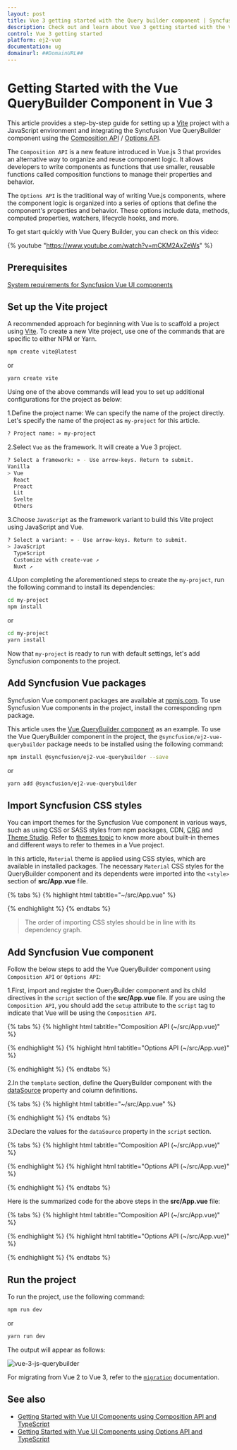 ```yaml
---
layout: post
title: Vue 3 getting started with the Query builder component | Syncfusion
description: Check out and learn about Vue 3 getting started with the Vue Query builder component of Syncfusion Essential JS 2 and more details.
control: Vue 3 getting started
platform: ej2-vue
documentation: ug
domainurl: ##DomainURL##
---
```


# Getting Started with the Vue QueryBuilder Component in Vue 3

This article provides a step-by-step guide for setting up a [Vite](https://vitejs.dev/) project with a JavaScript environment and integrating the Syncfusion Vue QueryBuilder component using the [Composition API](https://vuejs.org/guide/introduction.html#composition-api) / [Options API](https://vuejs.org/guide/introduction.html#options-api).

The `Composition API` is a new feature introduced in Vue.js 3 that provides an alternative way to organize and reuse component logic. It allows developers to write components as functions that use smaller, reusable functions called composition functions to manage their properties and behavior.

The `Options API` is the traditional way of writing Vue.js components, where the component logic is organized into a series of options that define the component's properties and behavior. These options include data, methods, computed properties, watchers, lifecycle hooks, and more.

To get start quickly with Vue Query Builder, you can check on this video:

{% youtube "https://www.youtube.com/watch?v=mCKM2AxZeWs" %}

## Prerequisites

[System requirements for Syncfusion Vue UI components](https://ej2.syncfusion.com/vue/documentation/system-requirements/)

## Set up the Vite project

A recommended approach for beginning with Vue is to scaffold a project using [Vite](https://vitejs.dev/). To create a new Vite project, use one of the commands that are specific to either NPM or Yarn.

```bash
npm create vite@latest
```

or

```bash
yarn create vite
```

Using one of the above commands will lead you to set up additional configurations for the project as below:

1.Define the project name: We can specify the name of the project directly. Let's specify the name of the project as `my-project` for this article.

```bash
? Project name: » my-project
```

2.Select `Vue` as the framework. It will create a Vue 3 project.

```bash
? Select a framework: » - Use arrow-keys. Return to submit.
Vanilla
> Vue
  React
  Preact
  Lit
  Svelte
  Others
```

3.Choose `JavaScript` as the framework variant to build this Vite project using JavaScript and Vue.

```bash
? Select a variant: » - Use arrow-keys. Return to submit.
> JavaScript
  TypeScript
  Customize with create-vue ↗
  Nuxt ↗
```

4.Upon completing the aforementioned steps to create the `my-project`, run the following command to install its dependencies:

```bash
cd my-project
npm install
```

or

```bash
cd my-project
yarn install
```

Now that `my-project` is ready to run with default settings, let's add Syncfusion components to the project.

## Add Syncfusion Vue packages

Syncfusion Vue component packages are available at [npmjs.com](https://www.npmjs.com/search?q=ej2-vue). To use Syncfusion Vue components in the project, install the corresponding npm package.

This article uses the [Vue QueryBuilder component](https://www.syncfusion.com/vue-components/vue-query-builder) as an example. To use the Vue QueryBuilder component in the project, the `@syncfusion/ej2-vue-querybuilder` package needs to be installed using the following command:

```bash
npm install @syncfusion/ej2-vue-querybuilder --save
```

or

```bash
yarn add @syncfusion/ej2-vue-querybuilder
```

## Import Syncfusion CSS styles

You can import themes for the Syncfusion Vue component in various ways, such as using CSS or SASS styles from npm packages, CDN, [CRG](https://ej2.syncfusion.com/javascript/documentation/common/custom-resource-generator/) and [Theme Studio](https://ej2.syncfusion.com/vue/documentation/appearance/theme-studio/). Refer to [themes topic](https://ej2.syncfusion.com/vue/documentation/appearance/theme/) to know more about built-in themes and different ways to refer to themes in a Vue project.

In this article, `Material` theme is applied using CSS styles, which are available in installed packages. The necessary `Material` CSS styles for the QueryBuilder component and its dependents were imported into the `<style>` section of **src/App.vue** file.

{% tabs %}
{% highlight html tabtitle="~/src/App.vue" %}

<style>
@import "../node_modules/@syncfusion/ej2-base/styles/material.css";
@import "../node_modules/@syncfusion/ej2-buttons/styles/material.css";
@import "../node_modules/@syncfusion/ej2-splitbuttons/styles/material.css";
@import "../node_modules/@syncfusion/ej2-dropdowns/styles/material.css";
@import "../node_modules/@syncfusion/ej2-inputs/styles/material.css";
@import "../node_modules/@syncfusion/ej2-lists/styles/material.css";
@import "../node_modules/@syncfusion/ej2-popups/styles/material.css";
@import "../node_modules/@syncfusion/ej2-calendars/styles/material.css";
@import "../node_modules/@syncfusion/ej2-vue-querybuilder/styles/material.css";
</style>

{% endhighlight %}
{% endtabs %}

> The order of importing CSS styles should be in line with its dependency graph.
## Add Syncfusion Vue component

Follow the below steps to add the Vue QueryBuilder component using `Composition API` or `Options API`:

  1.First, import and register the QueryBuilder component and its child directives in the `script` section of the **src/App.vue** file. If you are using the `Composition API`, you should add the `setup` attribute to the `script` tag to indicate that Vue will be using the `Composition API`.

{% tabs %}
{% highlight html tabtitle="Composition API (~/src/App.vue)" %}

<script setup>
  import { QueryBuilderComponent as EjsQuerybuilder, ColumnDirective as EColumn, ColumnsDirective as EColumns } from "@syncfusion/ej2-vue-querybuilder";
</script>

{% endhighlight %}
{% highlight html tabtitle="Options API (~/src/App.vue)" %}

<script>
import { QueryBuilderComponent, ColumnsDirective, ColumnDirective } from '@syncfusion/ej2-vue-querybuilder';
//Component registration
export default {
  name: "App",
  components: {
    "ejs-querybuilder": QueryBuilderComponent,
    "e-columns": ColumnsDirective,
    "e-column": ColumnDirective
  }
}
</script>

{% endhighlight %}
{% endtabs %}

2.In the `template` section, define the QueryBuilder component with the [dataSource](https://ej2.syncfusion.com/vue/documentation/api/query-builder/#datasource) property and column definitions.

{% tabs %}
{% highlight html tabtitle="~/src/App.vue" %}

 <template>
 <div class="control-section">
     <div class="col-lg-12 querybuilder-control">
         <ejs-querybuilder width="70%" :dataSource="dataSource">
             <e-columns>
                 <e-column field='EmployeeID' label='Employee ID' type='number' />
                 <e-column field='FirstName' label='First Name' type='string' />
                 <e-column field='TitleOfCourtesy' label='Title Of Courtesy' type='boolean' :values="values" />
                 <e-column field='Title' label='Title' type='string' />
                 <e-column field='HireDate' label='Hire Date' type='date' format='dd/MM/yyyy' />
                 <e-column field='Country' label='Country' type='string' />
                 <e-column field='City' label='City' type='string' />
             </e-columns>
         </ejs-querybuilder>
     </div>
 </div>
 </template>

{% endhighlight %}
{% endtabs %}

3.Declare the values for the `dataSource` property in the `script` section.

{% tabs %}
{% highlight html tabtitle="Composition API (~/src/App.vue)" %}

<script setup>
const dataSource = [{
      'EmployeeID': 1,
      'FirstName': 'Nancy',
      'Title': 'Sales Representative',
      'TitleOfCourtesy': 'Ms.',
      'HireDate': '22/07/2001',
      'City': 'Seattle',
      'Country': 'USA'
    },
    {
      'EmployeeID': 2,
      'FirstName': 'Andrew',
      'Title': 'Vice President',
      'TitleOfCourtesy': 'Dr.',
      'HireDate': '21/04/2003',
      'City': 'Tacoma',
      'Country': 'USA'
    },
    {
      'EmployeeID': 3,
      'FirstName': 'Janet',
      'Title': 'Sales Representative',
      'TitleOfCourtesy': 'Ms.',
      'HireDate': '22/07/2001',
      'City': 'Kirkland',
      'Country': 'USA'
    }];
</script>

{% endhighlight %}
{% highlight html tabtitle="Options API (~/src/App.vue)" %}

<script>
data() {
  return {
    dataSource:[
      {
        'EmployeeID': 1,
        'FirstName': 'Nancy',
        'Title': 'Sales Representative',
        'TitleOfCourtesy': 'Ms.',
        'HireDate': '22/07/2001',
        'City': 'Seattle',
        'Country': 'USA'
      },
      {
        'EmployeeID': 2,
        'FirstName': 'Andrew',
        'Title': 'Vice President',
        'TitleOfCourtesy': 'Dr.',
        'HireDate': '21/04/2003',
        'City': 'Tacoma',
        'Country': 'USA'
      },
      {
        'EmployeeID': 3,
        'FirstName': 'Janet',
        'Title': 'Sales Representative',
        'TitleOfCourtesy': 'Ms.',
        'HireDate': '22/07/2001',
        'City': 'Kirkland',
        'Country': 'USA'
      }
    ],
  };
}
</script>

{% endhighlight %}
{% endtabs %}

Here is the summarized code for the above steps in the **src/App.vue** file:

{% tabs %}
{% highlight html tabtitle="Composition API (~/src/App.vue)" %}

 <template>
 <div class="control-section">
     <div class="col-lg-12 querybuilder-control">
         <ejs-querybuilder width="70%" :dataSource="dataSource">
             <e-columns>
                 <e-column field='EmployeeID' label='Employee ID' type='number' />
                 <e-column field='FirstName' label='First Name' type='string' />
                 <e-column field='TitleOfCourtesy' label='Title Of Courtesy' type='boolean' :values="values" />
                 <e-column field='Title' label='Title' type='string' />
                 <e-column field='HireDate' label='Hire Date' type='date' format='dd/MM/yyyy' />
                 <e-column field='Country' label='Country' type='string' />
                 <e-column field='City' label='City' type='string' />
             </e-columns>
         </ejs-querybuilder>
     </div>
 </div>
 </template>

<script setup>
import { QueryBuilderComponent as EjsQuerybuilder, ColumnsDirective as EColumns, ColumnDirective as EColumn } from '@syncfusion/ej2-vue-querybuilder';
const dataSource = [{
      'EmployeeID': 1,
      'FirstName': 'Nancy',
      'Title': 'Sales Representative',
      'TitleOfCourtesy': 'Ms.',
      'HireDate': '22/07/2001',
      'City': 'Seattle',
      'Country': 'USA'
    },
    {
      'EmployeeID': 2,
      'FirstName': 'Andrew',
      'Title': 'Vice President',
      'TitleOfCourtesy': 'Dr.',
      'HireDate': '21/04/2003',
      'City': 'Tacoma',
      'Country': 'USA'
    },
    {
      'EmployeeID': 3,
      'FirstName': 'Janet',
      'Title': 'Sales Representative',
      'TitleOfCourtesy': 'Ms.',
      'HireDate': '22/07/2001',
      'City': 'Kirkland',
      'Country': 'USA'
    }];
</script>

<style>
@import "../node_modules/@syncfusion/ej2-base/styles/material.css";
@import "../node_modules/@syncfusion/ej2-buttons/styles/material.css";
@import "../node_modules/@syncfusion/ej2-splitbuttons/styles/material.css";
@import "../node_modules/@syncfusion/ej2-dropdowns/styles/material.css";
@import "../node_modules/@syncfusion/ej2-inputs/styles/material.css";
@import "../node_modules/@syncfusion/ej2-lists/styles/material.css";
@import "../node_modules/@syncfusion/ej2-popups/styles/material.css";
@import "../node_modules/@syncfusion/ej2-calendars/styles/material.css";
@import "../node_modules/@syncfusion/ej2-vue-querybuilder/styles/material.css";
</style>

{% endhighlight %}
{% highlight html tabtitle="Options API (~/src/App.vue)" %}

 <template>
 <div class="control-section">
     <div class="col-lg-12 querybuilder-control">
         <ejs-querybuilder width="70%" :dataSource="dataSource">
             <e-columns>
                 <e-column field='EmployeeID' label='Employee ID' type='number' />
                 <e-column field='FirstName' label='First Name' type='string' />
                 <e-column field='TitleOfCourtesy' label='Title Of Courtesy' type='boolean' :values="values" />
                 <e-column field='Title' label='Title' type='string' />
                 <e-column field='HireDate' label='Hire Date' type='date' format='dd/MM/yyyy' />
                 <e-column field='Country' label='Country' type='string' />
                 <e-column field='City' label='City' type='string' />
             </e-columns>
         </ejs-querybuilder>
     </div>
 </div>
 </template>

<script>
  import { QueryBuilderComponent, ColumnsDirective, ColumnDirective } from '@syncfusion/ej2-vue-querybuilder';
  // Component registration
  export default {
    name: "App",
    // Declaring component and its directives
    components: {
      "ejs-querybuilder": QueryBuilderComponent,
      "e-columns": ColumnsDirective,
      "e-column": ColumnDirective
    },
    // Bound properties declarations
    data() {
      return {
        dataSource:[{
          'EmployeeID': 1,
          'FirstName': 'Nancy',
          'Title': 'Sales Representative',
          'TitleOfCourtesy': 'Ms.',
          'HireDate': '22/07/2001',
          'City': 'Seattle',
          'Country': 'USA'
        },
        {
          'EmployeeID': 2,
          'FirstName': 'Andrew',
          'Title': 'Vice President',
          'TitleOfCourtesy': 'Dr.',
          'HireDate': '21/04/2003',
          'City': 'Tacoma',
          'Country': 'USA'
        },
        {
          'EmployeeID': 3,
          'FirstName': 'Janet',
          'Title': 'Sales Representative',
          'TitleOfCourtesy': 'Ms.',
          'HireDate': '22/07/2001',
          'City': 'Kirkland',
          'Country': 'USA'
        }],
      };
    }
  };
</script>

<style>
@import "../node_modules/@syncfusion/ej2-base/styles/material.css";
@import "../node_modules/@syncfusion/ej2-buttons/styles/material.css";
@import "../node_modules/@syncfusion/ej2-splitbuttons/styles/material.css";
@import "../node_modules/@syncfusion/ej2-dropdowns/styles/material.css";
@import "../node_modules/@syncfusion/ej2-inputs/styles/material.css";
@import "../node_modules/@syncfusion/ej2-lists/styles/material.css";
@import "../node_modules/@syncfusion/ej2-popups/styles/material.css";
@import "../node_modules/@syncfusion/ej2-calendars/styles/material.css";
@import "../node_modules/@syncfusion/ej2-vue-querybuilder/styles/material.css";
</style>

{% endhighlight %}
{% endtabs %}

## Run the project

To run the project, use the following command:

```bash
npm run dev
```

or

```bash
yarn run dev
```

The output will appear as follows:

![vue-3-js-querybuilder](images/vue-3-js-query-builder.PNG)

For migrating from Vue 2 to Vue 3, refer to the [`migration`](https://ej2.syncfusion.com/vue/documentation/getting-started/vue3-tutorial/#migration-from-vue-2-to-vue-3) documentation.

## See also

* [Getting Started with Vue UI Components using Composition API and TypeScript](../getting-started/vue-3-ts-composition.md)
* [Getting Started with Vue UI Components using Options API and TypeScript](../getting-started/vue-3-ts-options.md)